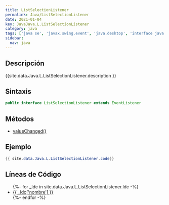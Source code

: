 ```yaml
---
title: ListSelectionListener
permalink: Java/ListSelectionListener
date: 2021-01-04
key: JavaJava.L.ListSelectionListener
category: java
tags: ['java se', 'javax.swing.event', 'java.desktop', 'interface java', 'Java 1.0']
sidebar: 
  nav: java
---
```


## Descripción
{{site.data.Java.L.ListSelectionListener.description }}

## Sintaxis
~~~java
public interface ListSelectionListener extends EventListener
~~~

## Métodos
* [valueChanged()](/Java/ListSelectionListener/valueChanged)

## Ejemplo
~~~java
{{ site.data.Java.L.ListSelectionListener.code}}
~~~

## Líneas de Código
<ul>
{%- for _ldc in site.data.Java.L.ListSelectionListener.ldc -%}
   <li>
       <a href="{{_ldc['url'] }}">{{ _ldc['nombre'] }}</a>
   </li>
{%- endfor -%}
</ul>
